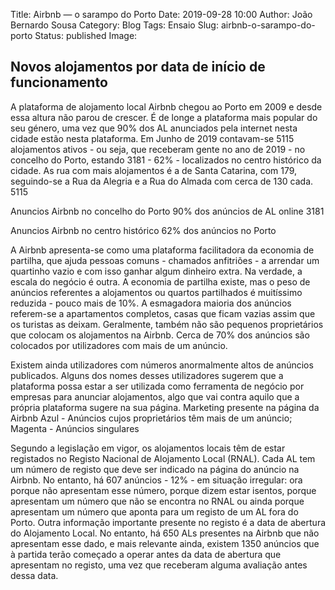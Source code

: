Title: Airbnb — o sarampo do Porto
Date: 2019-09-28 10:00
Author: João Bernardo Sousa
Category: Blog
Tags: Ensaio
Slug: airbnb-o-sarampo-do-porto
Status: published
Image:


## Novos alojamentos por data de início de funcionamento

A plataforma de alojamento local Airbnb chegou ao Porto em 2009 e desde essa altura não parou de crescer. É de longe a plataforma mais popular do seu género, uma vez que 90% dos AL anunciados pela internet nesta cidade estão nesta plataforma. Em Junho de 2019 contavam-se 5115 alojamentos ativos - ou seja, que receberam gente no ano de 2019 - no concelho do Porto, estando 3181 - 62% - localizados no centro histórico da cidade. As rua com mais alojamentos é a de Santa Catarina, com 179, seguindo-se a Rua da Alegria e a Rua do Almada com cerca de 130 cada.
5115

Anuncios Airbnb no concelho do Porto
90% dos anúncios de AL online
3181

Anuncios Airbnb no centro histórico
62% dos anúncios no Porto

A Airbnb apresenta-se como uma plataforma facilitadora da economia de partilha, que ajuda pessoas comuns - chamados anfitriões - a arrendar um quartinho vazio e com isso ganhar algum dinheiro extra. Na verdade, a escala do negócio é outra. A economia de partilha existe, mas o peso de anúncios referentes a alojamentos ou quartos partilhados é muitíssimo reduzida - pouco mais de 10%. A esmagadora maioria dos anúncios referem-se a apartamentos completos, casas que ficam vazias assim que os turistas as deixam. Geralmente, também não são pequenos proprietários que colocam os alojamentos na Airbnb. Cerca de 70% dos anúncios são colocados por utilizadores com mais de um anúncio.

Existem ainda utilizadores com números anormalmente altos de anúncios publicados. Alguns dos nomes desses utilizadores sugerem que a plataforma possa estar a ser utilizada como ferramenta de negócio por empresas para anunciar alojamentos, algo que vai contra aquilo que a própria plataforma sugere na sua página.
Marketing presente na página da Airbnb
Azul - Anúncios cujos proprietários têm mais de um anúncio; Magenta - Anúncios singulares

Segundo a legislação em vigor, os alojamentos locais têm de estar registados no Registo Nacional de Alojamento Local (RNAL). Cada AL tem um número de registo que deve ser indicado na página do anúncio na Airbnb. No entanto, há 607 anúncios - 12% - em situação irregular: ora porque não apresentam esse número, porque dizem estar isentos, porque apresentam um número que não se encontra no RNAL ou ainda porque apresentam um número que aponta para um registo de um AL fora do Porto. Outra informação importante presente no registo é a data de abertura do Alojamento Local. No entanto, há 650 ALs presentes na Airbnb que não apresentam esse dado, e mais relevante ainda, existem 1350 anúncios que à partida terão começado a operar antes da data de abertura que apresentam no registo, uma vez que receberam alguma avaliação antes dessa data.


